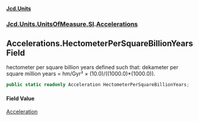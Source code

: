 #### [Jcd.Units](index 'index')
### [Jcd.Units.UnitsOfMeasure.SI](Jcd.Units.UnitsOfMeasure.SI 'Jcd.Units.UnitsOfMeasure.SI').[Accelerations](Accelerations 'Jcd.Units.UnitsOfMeasure.SI.Accelerations')

## Accelerations.HectometerPerSquareBillionYears Field

hectometer per square billion years defined such that: dekameter per square million years = hm/Gyr² ×
(10.0)/((1000.0)*(1000.0)).

```csharp
public static readonly Acceleration HectometerPerSquareBillionYears;
```

#### Field Value
[Acceleration](Acceleration 'Jcd.Units.UnitTypes.Acceleration')